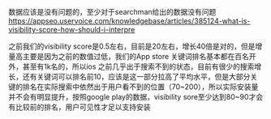 ​数据应该是没有问题的，至少对于searchman给出的数据没有问题
https://appseo.uservoice.com/knowledgebase/articles/385124-what-is-visibility-score-how-should-i-interpre


之前我们的visibility score是0.5左右，目前是20左右，增长40倍是对的，但是增量高主要是因为之前的数值过低，我们的App store 关键词排名基本都在百名开外，甚至有1k名的，所以ios 之前几乎出于搜索不到的状态，目前有很少的搜索增长​，还有关键词可以排名前10，应该是这一部分拉高了平均水平，但是大部分关键的排名在实际搜索中依然出于用户看不到的位置（70~200），所以实际安装量并不会有明显提升，按照google play的数据，visibility sore至少达到80~90才会有比较前的排名，用户可见性才足以支持安装
